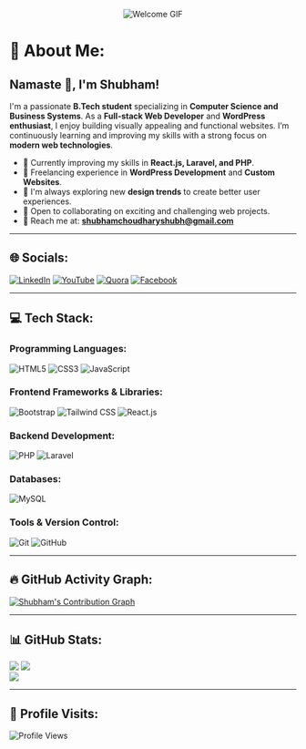 <p align="center">
  <img src="https://repository-images.githubusercontent.com/462900780/0a10af70-6cbf-46df-9071-0ff586a3b1d6" alt="Welcome GIF" />
</p>

# 💫 About Me:
## Namaste 🙏, I'm Shubham!

I'm a passionate **B.Tech student** specializing in **Computer Science and Business Systems**. As a **Full-stack Web Developer** and **WordPress enthusiast**, I enjoy building visually appealing and functional websites. I’m continuously learning and improving my skills with a strong focus on **modern web technologies**.

- 🌱 Currently improving my skills in **React.js, Laravel, and PHP**.
- 💼 Freelancing experience in **WordPress Development** and **Custom Websites**.
- 🎨 I'm always exploring new **design trends** to create better user experiences.
- 🤝 Open to collaborating on exciting and challenging web projects.
- 📧 Reach me at: **shubhamchoudharyshubh@gmail.com**

---

## 🌐 Socials:
[![LinkedIn](https://img.shields.io/badge/LinkedIn-%230077B5.svg?style=for-the-badge&logo=linkedin&logoColor=white)](https://linkedin.com/in/shubham-choudhary-shubh) 
[![YouTube](https://img.shields.io/badge/YouTube-%23FF0000.svg?style=for-the-badge&logo=YouTube&logoColor=white)](https://youtube.com/@YorShubham) 
[![Quora](https://img.shields.io/badge/Quora-%23B92B27.svg?style=for-the-badge&logo=Quora&logoColor=white)](https://quora.com/profile/Shubham-Choudhary-502) 
[![Facebook](https://img.shields.io/badge/Facebook-%231877F2.svg?style=for-the-badge&logo=Facebook&logoColor=white)](https://facebook.com/shubhamchoudhary72)

---

## 💻 Tech Stack:
### Programming Languages:
![HTML5](https://img.shields.io/badge/html5-%23E34F26.svg?style=for-the-badge&logo=html5&logoColor=white) 
![CSS3](https://img.shields.io/badge/css3-%231572B6.svg?style=for-the-badge&logo=css3&logoColor=white) 
![JavaScript](https://img.shields.io/badge/javascript-%23323330.svg?style=for-the-badge&logo=javascript&logoColor=%23F7DF1E)

### Frontend Frameworks & Libraries:
![Bootstrap](https://img.shields.io/badge/bootstrap-%23563D7C.svg?style=for-the-badge&logo=bootstrap&logoColor=white) 
![Tailwind CSS](https://img.shields.io/badge/tailwindcss-%2338B2AC.svg?style=for-the-badge&logo=tailwind-css&logoColor=white) 
![React.js](https://img.shields.io/badge/react-%2361DAFB.svg?style=for-the-badge&logo=react&logoColor=white)

### Backend Development:
![PHP](https://img.shields.io/badge/php-%23777BB4.svg?style=for-the-badge&logo=php&logoColor=white) 
![Laravel](https://img.shields.io/badge/laravel-%23FF2D20.svg?style=for-the-badge&logo=laravel&logoColor=white)

### Databases:
![MySQL](https://img.shields.io/badge/mysql-%2300f.svg?style=for-the-badge&logo=mysql&logoColor=white)

### Tools & Version Control:
![Git](https://img.shields.io/badge/git-%23F05033.svg?style=for-the-badge&logo=git&logoColor=white)
![GitHub](https://img.shields.io/badge/github-%23121011.svg?style=for-the-badge&logo=github&logoColor=white)

---

## 🔥 GitHub Activity Graph:
[![Shubham's Contribution Graph](https://github-readme-activity-graph.vercel.app/graph?username=ShubhamChoudharyShubh&theme=react-dark&hide_border=true)](https://github.com/ashutosh00710/github-readme-activity-graph)

---

## 📊 GitHub Stats:
![](https://github-readme-stats.vercel.app/api?username=ShubhamChoudharyShubh&theme=react&hide_border=false&include_all_commits=true&count_private=true)
![](https://github-readme-stats.vercel.app/api/top-langs/?username=ShubhamChoudharyShubh&theme=react&hide_border=false&include_all_commits=true&count_private=true&layout=compact)<br/>
![](https://github-readme-streak-stats.herokuapp.com/?user=ShubhamChoudharyShubh&theme=react&hide_border=false)

---

## 🔗 Profile Visits:
<p align="left"> <img src="https://komarev.com/ghpvc/?username=ShubhamChoudharyShubh&label=Profile%20Views&color=blueviolet&style=for-the-badge" alt="Profile Views" /> </p>

